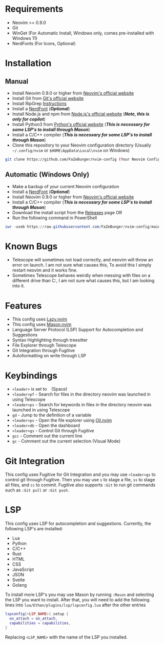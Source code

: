 # Requirements
- Neovim >= 0.9.0
- Git
- WinGet (For Automatic Install, Windows only, comes pre-installed with Windows 11)
- NerdFonts (For Icons, Optional)


# Installation
## Manual 
- Install Neovim 0.9.0 or higher from [Neovim's official website](https://neovim.io/)
- Install Git from [Git's official website](https://git-scm.com/)
- Install RipGrep [Instructions](https://github.com/BurntSushi/ripgrep?tab=readme-ov-file#installation)
- Install a [NerdFont](https://www.nerdfonts.com/) (***Optional***)
- Install Node.js and npm from [Node.js's official website](https://nodejs.org/) (***Note, this is only for copilot***)
- Install Python3 from [Python's official website](https://www.python.org/) (***This is necessary for some LSP's to install through Mason***)
- Install a C/C++ compiler (***This is necessary for some LSP's to install through Mason***) 
- Clone this repository to your Neovim configuration directory (Usually `~/.config/nvim` or `$HOME\AppData\Local\nvim` on Windows)
```bash
git clone https://github.com/FaZeBunger/nvim-config (Your Neovim Config Directory)
```

## Automatic (Windows Only)
- Make a backup of your current Neovim configuration
- Install a [NerdFont](https://www.nerdfonts.com/) (***Optional***)
- Install Neovim 0.9.0 or higher from [Neovim's official website](https://neovim.io/)
- Install a C/C++ compiler (***This is necessary for some LSP's to install through Mason***)
- Download the install script from the [Releases](https://github.com/FaZeBunger/nvim-config/releases/latest) page
OR
- Run the following command in PowerShell
```powershell
iwr -useb https://raw.githubusercontent.com/FaZeBunger/nvim-config/main/install.exe | iex
```

# Known Bugs 
- Telescope will sometimes not load correctly, and neovim will throw an error on launch. I am not sure what causes this, To avoid this I simply restart neovim and it works fine.
- Sometimes Telescope behaves weirdly when messing with files on a different drive than C:, I am not sure what causes this, but I am looking into it.

# Features
- This config uses [Lazy.nvim](https://github.com/folke/lazy.nvim)
- This config uses [Mason.nvim](https://github.com/williamboman/mason.nvim)
- Language Server Protocol (LSP) Support for Autocompletion and Suggestions
- Syntax Highlighting through treesitter
- File Explorer through Telescope
- Git Integration through Fugitive
- Autoformatting on write through LSP

# Keybindings
- `<leader>` is set to ` ` (Space)
- `<leader>pf` - Search for files in the directory neovim was launched in using Telescope
- `<leader>ps` - Search for keywords in files in the directory neovim was launched in using Telescope
- `gd` - Jump to the definition of a variable
- `<leader>pv` - Open the file explorer using [Oil.nvim](https://github.com/stevearc/oil.nvim)
- `<leader>db` - Open the dashboard
- `<leader>gs` - Control Git through Fugitive
- `gcc` - Comment out the current line
- `gc` - Comment out the current selection (Visual Mode)


# Git Integration
This config uses Fugitive for Git Integration and you may use `<leader>gs` to control git through Fugitive. 
Then you may use `s` to stage a file, `ss` to stage all files, and `cc` to commit. 
Fugitive also supports `:Git` to run git commands such as `:Git pull` or `:Git push`.

# LSP
This config uses LSP for autocompletion and suggestions. Currently, the following LSP's are installed:
- Lua
- Python
- C/C++
- Rust
- HTML
- CSS
- JavaScript
- JSON
- Svelte
- Golang

To install more LSP's you may use Mason by running `:Mason` and selecting the LSP you want to install.
After that, you will need to add the following lines into `lua/Ethan/plugins/lsp/lspconfig.lua` 
after the other entries
```lua
lspconfig[<LSP_NAME>].setup {
  on_attach = on_attach,
  capabilities = capabilities,
}
```
Replacing `<LSP_NAME>` with the name of the LSP you installed.

